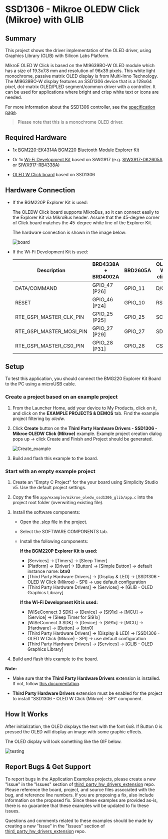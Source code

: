 # SSD1306 - Mikroe OLEDW Click (Mikroe) with GLIB #

## Summary ##

This project shows the driver implementation of the OLED driver, using Graphics Library (GLIB) with Silicon Labs Platform.

MikroE OLED W Click is based on the MI9639BO-W OLED module which has a size of 19.3x7.8 mm and resolution of 96x39 pixels. This white light monochrome, passive matrix OLED display is from Multi-Inno Technology. The MI9639BO-W display features an SSD1306 device that is a 128x64 pixel, dot-matrix OLED/PLED segment/common driver with a controller. It can be used for applications where bright and crisp white text or icons are needed.

For more information about the SSD1306 controller, see the [specification page](https://www.mikroe.com/oled-w-click).

>Please note that this is a monochrome OLED driver.

## Required Hardware ##

- 1x [BGM220-EK4314A](https://www.silabs.com/development-tools/wireless/bluetooth/bgm220-explorer-kit) BGM220 Bluetooth Module Explorer Kit

- Or 1x [Wi-Fi Development Kit](https://www.silabs.com/development-tools/wireless/wi-fi) based on SiWG917 (e.g. [SIWX917-DK2605A](https://www.silabs.com/development-tools/wireless/wi-fi/siwx917-dk2605a-wifi-6-bluetooth-le-soc-dev-kit) or [SIWX917-RB4338A](https://www.silabs.com/development-tools/wireless/wi-fi/siwx917-rb4338a-wifi-6-bluetooth-le-soc-radio-board))

- [OLED W Click board](https://www.mikroe.com/oled-w-click) based on SSD1306

## Hardware Connection ##

- If the BGM220P Explorer Kit is used:

  The OLEDW Click board supports MikroBus, so it can connect easily to the Explorer Kit via MikroBus header. Assure that the 45-degree corner of Click board matches the 45-degree white line of the Explorer Kit.

  The hardware connection is shown in the image below:

  ![board](image/hardware_connection.png "Hardware connection")

- If the Wi-Fi Development Kit is used:

  | Description  | BRD4338A + BRD4002A | BRD2605A     | OLED W click       |
  | -------------------------| ------------- | -------------------- | ------------------ |
  | DATA/COMMAND             | GPIO_47 [P26]       | GPIO_11        | D/C                |
  | RESET                    | GPIO_46 [P24]       | GPIO_10        | RST                |
  | RTE_GSPI_MASTER_CLK_PIN  | GPIO_25 [P25]       | GPIO_25        | SCK                |
  | RTE_GSPI_MASTER_MOSI_PIN | GPIO_27 [P29]       | GPIO_27        | SDI                |
  | RTE_GSPI_MASTER_CS0_PIN  | GPIO_28 [P31]       | GPIO_28        | CS                 |

## Setup ##

To test this application, you should connect the BMG220 Explorer Kit Board to the PC using a microUSB cable.

### Create a project based on an example project ###

1. From the Launcher Home, add your device to My Products, click on it, and click on the **EXAMPLE PROJECTS & DEMOS** tab. Find the example project filtering by *oledw*.

2. Click **Create** button on the **Third Party Hardware Drivers - SSD1306 - Mikroe OLEDW Click (Mikroe)** example. Example project creation dialog pops up -> click Create and Finish and Project should be generated.

   ![Create_example](image/create_example.png)

3. Build and flash this example to the board.

### Start with an empty example project ###

1. Create an "Empty C Project" for the your board using Simplicity Studio v5. Use the default project settings.

2. Copy the file `app/example/mikroe_oledw_ssd1306_glib/app.c` into the project root folder (overwriting existing file).

3. Install the software components:

    - Open the .slcp file in the project.

    - Select the SOFTWARE COMPONENTS tab.

    - Install the following components:

      **If the BGM220P Explorer Kit is used:**

        - [Services] → [Timers] → [Sleep Timer]
        - [Platform] → [Driver]→ [Button] → [Simple Button] → default instance name: **btn0**
        - [Third Party Hardware Drivers] → [Display & LED] → [SSD1306 - OLED W Click (Mikroe) - SPI] → use default configuration
        - [Third Party Hardware Drivers] → [Services] → [GLIB - OLED Graphics Library]

      **If the Wi-Fi Development Kit is used:**

        - [WiSeConnect 3 SDK] → [Device] → [Si91x] → [MCU] → [Service] → [Sleep Timer for Si91x]
        - [WiSeConnect 3 SDK] → [Device] → [Si91x] → [MCU] → [Hardware] → [Button] → [btn0]
        - [Third Party Hardware Drivers] → [Display & LED] → [SSD1306 - OLED W Click (Mikroe) - SPI] → use default configuration
        - [Third Party Hardware Drivers] → [Services] → [GLIB - OLED Graphics Library]

4. Build and flash this example to the board.

**Note:**

- Make sure that the **Third Party Hardware Drivers** extension is installed. If not, follow [this documentation](https://github.com/SiliconLabs/third_party_hw_drivers_extension/blob/master/README.md#how-to-add-to-simplicity-studio-ide).

- **Third Party Hardware Drivers** extension must be enabled for the project to install "SSD1306 - OLED W Click (Mikroe) - SPI" component.

## How It Works ##

After initialization, the OLED displays the text with the font 6x8. If Button 0 is pressed the OLED will display an image with some graphic effects.

The OLED display will look something like the GIF below.

![testing](image/testing_result.gif)

## Report Bugs & Get Support ##

To report bugs in the Application Examples projects, please create a new "Issue" in the "Issues" section of [third_party_hw_drivers_extension](https://github.com/SiliconLabs/third_party_hw_drivers_extension) repo. Please reference the board, project, and source files associated with the bug, and reference line numbers. If you are proposing a fix, also include information on the proposed fix. Since these examples are provided as-is, there is no guarantee that these examples will be updated to fix these issues.

Questions and comments related to these examples should be made by creating a new "Issue" in the "Issues" section of [third_party_hw_drivers_extension](https://github.com/SiliconLabs/third_party_hw_drivers_extension) repo.
